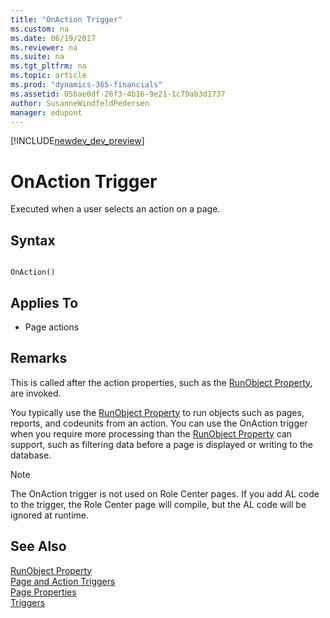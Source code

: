 ```yaml
---
title: "OnAction Trigger"
ms.custom: na
ms.date: 06/19/2017
ms.reviewer: na
ms.suite: na
ms.tgt_pltfrm: na
ms.topic: article
ms.prod: "dynamics-365-financials"
ms.assetid: 05bae0df-26f3-4b16-9e21-1c79ab3d1737
author: SusanneWindfeldPedersen
manager: edupont
---
```


[!INCLUDE[newdev_dev_preview](../includes/newdev_dev_preview.md)]

# OnAction Trigger
Executed when a user selects an action on a page.  

## Syntax  

```  

OnAction()  
```  

## Applies To  

-   Page actions  

## Remarks  
 This is called after the action properties, such as the [RunObject Property](../properties/devenv-runobject-property.md), are invoked.  

 You typically use the [RunObject Property](../properties/devenv-runobject-property.md) to run objects such as pages, reports, and codeunits from an action. You can use the OnAction trigger when you require more processing than the [RunObject Property](../properties/devenv-runobject-property.md) can support, such as filtering data before a page is displayed or writing to the database.  

> [!NOTE]  
>  The OnAction trigger is not used on Role Center pages. If you add AL code to the trigger, the Role Center page will compile, but the AL code will be ignored at runtime.  

## See Also  
 [RunObject Property](../properties/devenv-runobject-property.md)  
 [Page and Action Triggers](devenv-page-and-action-triggers.md)  
 [Page Properties](../properties/devenv-page-properties.md)  
 [Triggers](devenv-triggers.md)  
